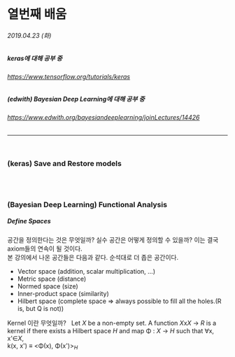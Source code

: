 # 열번째 배움
###### 2019.04.23 (화)
##### keras에 대해 공부 중
###### https://www.tensorflow.org/tutorials/keras
##### (edwith) Bayesian Deep Learning에 대해 공부 중
###### https://www.edwith.org/bayesiandeeplearning/joinLectures/14426

------
<br>

### (keras) Save and Restore models


<br>
<br>

### (Bayesian Deep Learning) Functional Analysis
##### Define Spaces

공간을 정의한다는 것은 무엇일까? 실수 공간은 어떻게 정의할 수 있을까? 이는 결국 axiom들의 연속이 될 것이다.  
본 강의에서 나온 공간들은 다음과 같다. 순석대로 더 좁은 공간이다.  

* Vector space (addition, scalar multiplication, ...)
* Metric space (distance)
* Normed space (size)
* Inner-product space (similarity)
* Hilbert space (complete space => always possible to fill all the holes.(R is, but Q is not))

Kernel 이란 무엇일까?
&nbsp; Let *X* be a non-empty set. A function *X*x*X* → *R* is a kernel 
if there exists a Hilbert space *H* and map Φ : *X* → *H* such that ∀x, x'∈*X*,  
k(x, x') ≡ <Φ(x), Φ(x')><sub>*H*<sub>
